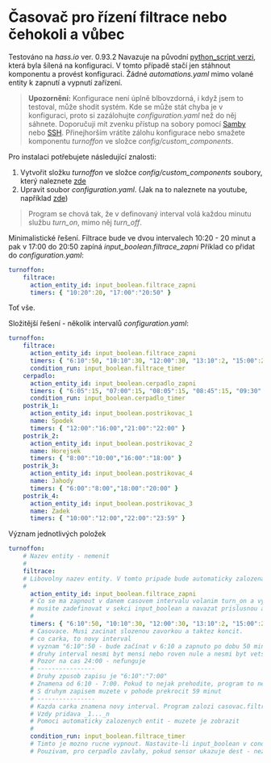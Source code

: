 # Časovač pro řízení filtrace nebo čehokoli a vůbec
Testováno na *hass.io* ver. 0.93.2 
Navazuje na původní [python_script verzi](https://github.com/JiriKursky/Hass.io_CZ_SK), která byla šílená na konfiguraci.
V tomto případě stačí jen stáhnout komponentu a provést konfiguraci. Žádné *automations.yaml* mimo volané entity k zapnutí a vypnutí zařízení.

> **Upozornění:**
> Konfigurace není úplně blbovzdorná, i když jsem to testoval, může shodit systém.
Kde se může stát chyba je v konfiguraci, proto si zazálohujte *configuration.yaml* než do něj sáhnete. Doporučuji mít zvenku přístup na sobory pomocí [Samby](https://www.home-assistant.io/addons/samba/) nebo [SSH](https://www.home-assistant.io/addons/ssh/). Přinejhorším vrátíte zálohu konfigurace nebo smažete komponentu *turnoffon* ve složce *config/custom_components*.

Pro instalaci potřebujete následující znalosti: 
1. Vytvořit složku *turnoffon* ve složce *config/custom_components* soubory, který naleznete [zde](https://github.com/JiriKursky/Hass.io_CZ_SK_custom_components/tree/master/turnoffon)
2. Upravit soubor *configuration.yaml*. (Jak na to naleznete na youtube, například [zde](https://youtu.be/7mhFcJf6WqQ))

> Program se chová tak, že v definovaný interval volá každou minutu službu *turn_on*, mimo něj *turn_off*.

Minimalistické řešení. Filtrace bude ve dvou intervalech 10:20 - 20 minut a pak v 17:00 do 20:50
zapíná *input_boolean.filtrace_zapni*
Příklad co přidat do *configuration.yaml*:
```yaml
turnoffon:
    filtrace:
      action_entity_id: input_boolean.filtrace_zapni
      timers: { "10:20":20, "17:00":"20:50" }      
```
Toť vše.

Složitější řešení - několik intervalů
*configuration.yaml*:

```yaml
turnoffon:
    filtrace:
      action_entity_id: input_boolean.filtrace_zapni
      timers: { "6:10":50, "10:10":30, "12:00":30, "13:10":2, "15:00":20, "17:00":20, "18:00":50, "20:00":30, "21:20":5 }      
      condition_run: input_boolean.filtrace_timer
    cerpadlo:
      action_entity_id: input_boolean.cerpadlo_zapni
      timers: { "6:05":15, "07:00":15, "08:05":15, "08:45":15, "09:30":15, "10:15":15, "14:00":15, "16:05":15, "18:00":15, "19:00":15, "20:15":15, "21:05":15, "22:15":15, "22:55":15 }      
      condition_run: input_boolean.cerpadlo_timer
    postrik_1:
      action_entity_id: input_boolean.postrikovac_1
      name: Spodek
      timers: { "12:00":"16:00","21:00":"22:00" }      
    postrik_2:
      action_entity_id: input_boolean.postrikovac_2
      name: Horejsek
      timers: { "8:00":"10:00","16:00":"18:00" }      
    postrik_3:
      action_entity_id: input_boolean.postrikovac_4
      name: Jahody
      timers: { "6:00":"8:00","18:00":"20:00" }      
    postrik_4:
      action_entity_id: input_boolean.postrikovac_3
      name: Zadek
      timers: { "10:00":"12:00","22:00":"23:59" }
```
Význam jednotlivých položek
```yaml
turnoffon:    
    # Nazev entity - nemenit
    #
    filtrace:
    # Libovolny nazev entity. V tomto pripade bude automaticky zalozena entita s nazvem turnoffon.filtrace
    #
      action_entity_id: input_boolean.filtrace_zapni
      # Co se ma zapnout v danem casovem intervalu volanim turn_on a vypnout volanim turn_off
      # musite zadefinovat v sekci input_boolean a navazat prislusnou automatizaci
      #
      timers: { "6:10":50, "10:10":30, "12:00":30, "13:10":2, "15:00":20, "17:00":20, "18:00":50, "20:00":30, "21:20":5 }      
      # Casovace. Musi zacinat slozenou zavorkou a taktez koncit.
      # co carka, to novy interval
      # vyznam "6:10":50 - bude začínat v 6:10 a zapnuto po dobu 50 minut
      # druhy interval nesmi byt mensi nebo roven nule a nesmi byt vetsi nez 59
      # Pozor na cas 24:00 - nefunguje
      # ----------------
      # Druhy zpusob zapisu je "6:10":"7:00" 
      # Znamena od 6:10 - 7:00. Pokud to nejak prehodite, program to nehlida, nepokouset
      # S druhym zapisem muzete v pohode prekrocit 59 minut
      # ----------------
      # Kazda carka znamena novy interval. Program zalozi casovac.filtrace_1, casovac.filtrace_2, ...
      # Vzdy pridava _1..._n
      # Pomoci automaticky zalozenych entit - muzete je zobrazit
      #
      condition_run: input_boolean.filtrace_timer
      # Timto je mozno rucne vypnout. Nastavite-li input_boolean v condition run na "off" nebude se nic provadet
      # Pouzivam, pro cerpadlo zavlahy, pokud sensor ukazuje dest - nezalevam
```
